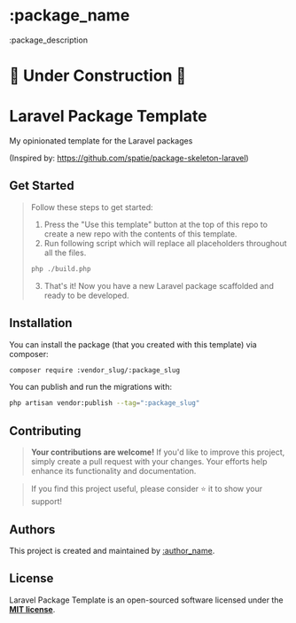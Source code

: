 # :package_name
:package_description

# 🚧 Under Construction 🚧
<!--delete-->
# Laravel Package Template
My opinionated template for the Laravel packages

(Inspired by: https://github.com/spatie/package-skeleton-laravel)

## Get Started
> Follow these steps to get started:
> 1. Press the "Use this template" button at the top of this repo to create a new repo with the contents of this template.
> 2. Run following script which will replace all placeholders throughout all the files. 
>   ```bash
>   php ./build.php
>   ```
>   
> 3. That's it! Now you have a new Laravel package scaffolded and ready to be developed.
<!--/delete-->
## Installation
You can install the package (that you created with this template) via composer:
  ```bash
  composer require :vendor_slug/:package_slug
  ```

You can publish and run the migrations with:
  ```bash
  php artisan vendor:publish --tag=":package_slug"
  ```

## Contributing

> **Your contributions are welcome!** If you'd like to improve this project, simply create a pull request with your changes. Your efforts help enhance its functionality and documentation.

> If you find this project useful, please consider ⭐ it to show your support!

## Authors
This project is created and maintained by [:author_name](https://github.com/:author_username).

## License
Laravel Package Template is an open-sourced software licensed under the **[MIT license](LICENSE)**.